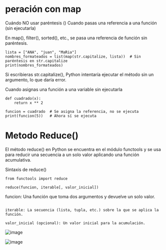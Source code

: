 # peración con map

Cuándo NO usar paréntesis ()
Cuando pasas una referencia a una función (sin ejecutarla)

En map(), filter(), sorted(), etc., se pasa una referencia de función sin paréntesis.

```
lista = ["ANA", "juan", "MaRia"]
nombres_formateados = list(map(str.capitalize, lista))  # Sin paréntesis en str.capitalize
print(nombres_formateados)
```
Si escribieras str.capitalize(), Python intentaría ejecutar el método sin un argumento, lo que daría error.

Cuando asignas una función a una variable sin ejecutarla

```
def cuadrado(x):
    return x ** 2

funcion = cuadrado  # Se asigna la referencia, no se ejecuta
print(funcion(5))   # Ahora sí se ejecuta
```
# Metodo Reduce()
El método reduce() en Python se encuentra en el módulo functools y se usa para reducir una secuencia a un solo valor aplicando una función acumulativa.

Sintaxis de reduce()
```
from functools import reduce

reduce(funcion, iterable[, valor_inicial])
```

funcion: Una función que toma dos argumentos y devuelve un solo valor.
````

iterable: La secuencia (lista, tupla, etc.) sobre la que se aplica la función.

valor_inicial (opcional): Un valor inicial para la acumulación.

````

![image](https://github.com/user-attachments/assets/9c97e731-3409-4d38-8e3b-bef67169c156)


![image](https://github.com/user-attachments/assets/e906dc7b-ef37-4ce1-b5e7-c59f1966fb22)
